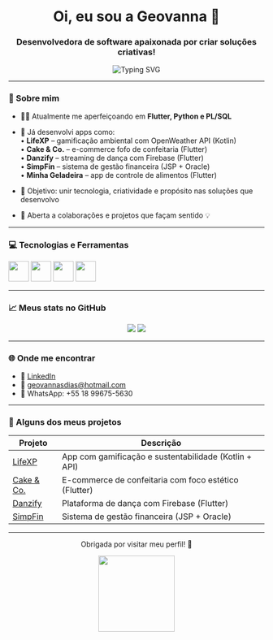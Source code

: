 <h1 align="center">Oi, eu sou a Geovanna 👋</h1>
<h3 align="center">Desenvolvedora de software apaixonada por criar soluções criativas!</h3>

<p align="center">
  <img src="https://readme-typing-svg.demolab.com?font=Fira+Code&pause=1000&color=F27BB1&center=true&vCenter=true&width=435&lines=Desenvolvedora+de+software+%F0%9F%92%BB;Apaixonada+por+Flutter%2C+Python+e+SQL;Estudando+Análise+e+Desenvolvimento+de+Sistemas%F0%9F%94%8D;Projetos+com+propósito+e+estilo!" alt="Typing SVG" />
</p>

---

### 🌸 Sobre mim
- 👩‍💻 Atualmente me aperfeiçoando em **Flutter, Python e PL/SQL**
- 🚀 Já desenvolvi apps como:  
  • **LifeXP** – gamificação ambiental com OpenWeather API (Kotlin)  
  • **Cake & Co.** – e-commerce fofo de confeitaria (Flutter)  
  • **Danzify** – streaming de dança com Firebase (Flutter)  
  • **SimpFin** – sistema de gestão financeira (JSP + Oracle)  
  • **Minha Geladeira** – app de controle de alimentos (Flutter)

- 🎯 Objetivo: unir tecnologia, criatividade e propósito nas soluções que desenvolvo
- 🤝 Aberta a colaborações e projetos que façam sentido 💡

---

### 💻 Tecnologias e Ferramentas

<p align="left">
  <img src="https://cdn.jsdelivr.net/gh/devicons/devicon/icons/flutter/flutter-original.svg" width="40" />
  <img src="https://cdn.jsdelivr.net/gh/devicons/devicon/icons/kotlin/kotlin-original.svg" width="40" />
  <img src="https://cdn.jsdelivr.net/gh/devicons/devicon/icons/python/python-original.svg" width="40" />
  <img src="https://cdn.jsdelivr.net/gh/devicons/devicon/icons/oracle/oracle-original.svg" width="40" />
</p>

---

### 📈 Meus stats no GitHub

<p align="center">
  <img src="https://github-readme-stats.vercel.app/api?username=Geotryy&show_icons=true&theme=rose_pine&hide_border=true" />
  <img src="https://github-readme-streak-stats.herokuapp.com?user=Geotryy&theme=rose_pine&hide_border=true" />
</p>

---

### 🌐 Onde me encontrar
- 💼 [LinkedIn](https://linkedin.com/in/geosdias)  
- 📧 geovannasdias@hotmail.com  
- 📱 WhatsApp: +55 18 99675-5630  

---

### 🧩 Alguns dos meus projetos

| Projeto       | Descrição |
|---------------|-----------|
| [LifeXP](https://github.com/Geotryy/LifeXP) | App com gamificação e sustentabilidade (Kotlin + API) |
| [Cake & Co.](https://github.com/Geotryy/Cake-Co) | E-commerce de confeitaria com foco estético (Flutter) |
| [Danzify](https://github.com/Geotryy/Danzify) | Plataforma de dança com Firebase (Flutter) |
| [SimpFin](https://github.com/seu-usuario/SimpFin) | Sistema de gestão financeira (JSP + Oracle) |

---

<p align="center">Obrigada por visitar meu perfil! 💖</p>
<p align="center">
  <img src="https://media.giphy.com/media/13XW0OV1Jzrb0E/giphy.gif" width="150"/>
</p>

